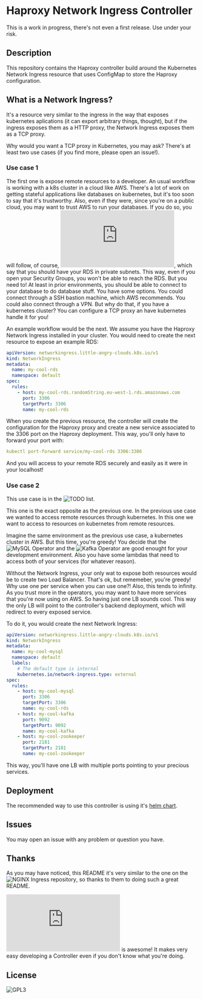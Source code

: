 # Haproxy Network Ingress Controller
This is a work in progress, there's not even a first release. Use under your risk.

## Description
This repository contains the Haproxy controller build around the Kubernetes
Network Ingress resource that uses ConfigMap to store the Haproxy configuration.

## What is a Network Ingress?
It's a resource very similar to the ingress in the way
that exposes kubernetes aplications (it can export arbitrary things, thought),
but if the ingress exposes them as a HTTP proxy, the Network Ingress exposes
them as a TCP proxy.

Why would you want a TCP proxy in Kubernetes, you may ask? There's at least two
use cases (if you find more, please open an issue!).

### Use case 1
The first one is expose remote resources to a developer. An usual
workflow is working with a k8s cluster in a cloud like AWS. There's a lot of
work on getting stateful applications like databases on kubernetes, but it's
too soon to say that it's trustworthy. Also, even if they were, since you're on
a public cloud, you may want to trust AWS to run your databases. If you do so,
you will follow, of course, ![their security
recomendations](https://docs.aws.amazon.com/vpc/latest/userguide/VPC_Scenario2.html),
which say that you should have your RDS in private subnets. This way, even if
you open your Security Groups, you won't be able to reach the RDS. But you need
to! At least in prior environments, you should be able to connect to your
database to do database stuff. You have some options. You could connect through
a SSH bastion machine, which AWS recommends. You could also connect through a
VPN. But why do that, if you have a kubernetes cluster? You can configure a TCP
proxy an have kubernetes handle it for you!

An example workflow would be the next. We assume you have the Haproxy Network
Ingress installed in your cluster. You would need to create the next resource to
expose an example RDS:

``` yaml
apiVersion: networkingress.little-angry-clouds.k8s.io/v1
kind: NetworkIngress
metadata:
  name: my-cool-rds
  namespace: default
spec:
  rules:
    - host: my-cool-rds.randomString.eu-west-1.rds.amazonaws.com
      port: 3306
      targetPort: 3306
      name: my-cool-rds
```

When you create the previous resource, the controller will create the
configuration for the Haproxy proxy and create a new service associated to the
3306 port on the Haproxy deployment. This way, you'll only have to forward your
port with:

``` yaml
kubectl port-forward service/my-cool-rds 3306:3306
```

And you will access to your remote RDS securely and easily as it were in your
localhost!

### Use case 2
This use case is in the ![TODO
list](https://github.com/little-angry-clouds/haproxy-network-ingress/issues/15).

This one is the exact opposite as the previous one. In the previous use case
we wanted to access remote resources through kubernetes. In this one we want to
access to resources on kubernetes from remote resources.

Imagine the same environment as the previous use case, a kubernetes cluster in
AWS. But this time, you're greedy! You decide that the ![MySQL
Operator](https://github.com/oracle/mysql-operator) and the ![Kafka
Operator](https://github.com/banzaicloud/kafka-operator) are good enought for
your development environment. Also you have some lambdas that need to access
both of your services (for whatever reason).

Without the Network Ingress, your only wat to expose both resources would be to
create two Load Balancer. That's ok, but rememeber, you're greedy! Why use one
per service when you can use one?! Also, this tends to infinity. As you trust
more in the operators, you may want to have more services that you're now using
on AWS. So having just one LB sounds cool. This way the only LB will point to
the controller's backend deployment, which will redirect to every exposed
service.

To do it, you would create the next Network Ingress:

``` yaml
apiVersion: networkingress.little-angry-clouds.k8s.io/v1
kind: NetworkIngress
metadata:
  name: my-cool-mysql
  namespace: default
  labels:
    # The default type is internal
    kubernetes.io/network-ingress.type: external
spec:
  rules:
    - host: my-cool-mysql
      port: 3306
      targetPort: 3306
      name: my-cool-rds
    - host: my-cool-kafka
      port: 9092
      targetPort: 9092
      name: my-cool-kafka
    - host: my-cool-zookeeper
      port: 2181
      targetPort: 2181
      name: my-cool-zookeeper
```

This way, you'll have one LB with multiple ports pointing to your precious services.

## Deployment

The recommended way to use this controller is using it's [helm
chart](https://github.com/little-angry-clouds/charts/tree/master/haproxy-network-ingress).

## Issues
You may open an issue with any problem or question you have.

## Thanks
As you may have noticed, this README it's very similar to the one on the ![NGINX
Ingress repository](https://github.com/kubernetes/ingress-nginx), so thanks to
them to doing such a great README.

![The kubebuilder
book](https://kubebuilder.io/cronjob-tutorial/cronjob-tutorial.html) is awesome!
It makes very easy developing a Controller even if you don't know what you're doing.

## License
![GPL3](LICENSE)
